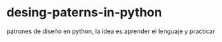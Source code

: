 # desing-paterns-in-python
patrones de diseño en python, la idea es aprender el lenguaje y practicar
